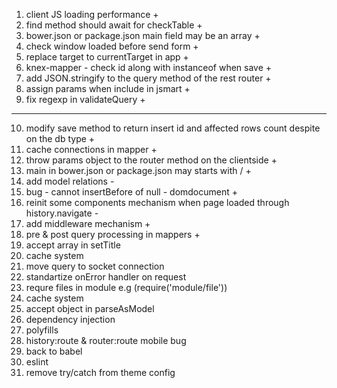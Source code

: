 1. client JS loading performance +
2. find method should await for checkTable +
3. bower.json or package.json main field may be an array +
4. check window loaded before send form +
5. replace target to currentTarget in app +
6. knex-mapper - check id along with instanceof when save +
7. add JSON.stringify to the query method of the rest router +
8. assign params when include in jsmart +
9. fix regexp in validateQuery +
----------------------------------------------
10. modify save method to return insert id and affected rows count despite 
    on the db type +
11. cache connections in mapper +
12. throw params object to the router method on the clientside +
13. main in bower.json or package.json may starts with / +
14. add model relations -
15. bug - cannot insertBefore of null - domdocument +
16. reinit some components mechanism when page loaded through history.navigate -
17. add middleware mechanism +
18. pre & post query processing in mappers +
19. accept array in setTitle
20. cache system
21. move query to socket connection
22. standartize onError handler on request
23. requre files in module e.g (require('module/file'))
24. cache system
25. accept object in parseAsModel
26. dependency injection
27. polyfills
28. history:route & router:route mobile bug
29. back to babel
30. eslint
31. remove try/catch from theme config
